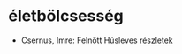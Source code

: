 # életbölcsesség

- Csernus, Imre: Felnőtt Húsleves [részletek](../_details/Csernus%2C%20Imre.md#id_378)